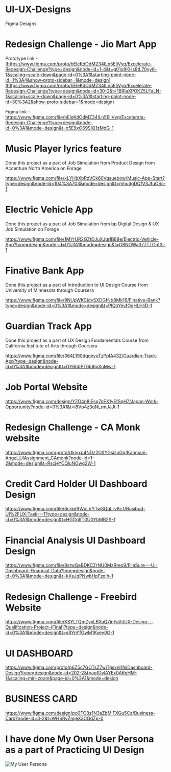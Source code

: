# UI-UX-Designs

Figma Designs

# Redesign Challenge - Jio Mart App

Prototype link - [https://www.figma.com/proto/hEleKdOdMZ34ILn5EIiVyq/Excelerate-Redesign-Challenge?type=design&node-id=1-4&t=g01o8KHs8tL70yy6-1&scaling=scale-down&page-id=0%3A1&starting-point-node-id=1%3A4&show-proto-sidebar=1&mode=design](https://www.figma.com/proto/hEleKdOdMZ34ILn5EIiVyq/Excelerate-Redesign-Challenge?type=design&node-id=30-2&t=1BRlaXPOKZ5LFaLN-1&scaling=scale-down&page-id=0%3A1&starting-point-node-id=30%3A2&show-proto-sidebar=1&mode=design)

Figma link - https://www.figma.com/file/hEleKdOdMZ34ILn5EIiVyq/Excelerate-Redesign-Challenge?type=design&node-id=0%3A1&mode=design&t=x5E9xO69SIQ1zMdG-1

# Music Player lyrics feature
Done this project as a part of Job Simulation from Product Design from Accenture North America on Forage

https://www.figma.com/file/xLYHbXbPzVCk60Vqsuebow/Music-App-Start?type=design&node-id=104%3A703&mode=design&t=mhudgDQfVSJfuOSc-1

# Electric Vehicle App
Done this project as a part of Job Simulation from bp Digital Design & UX Job Simulation on Forage

https://www.figma.com/file/1MYrUR2GZtDJuXJqrIB88e/Electric-Vehicle-App?type=design&node-id=0%3A1&mode=design&t=G8NOWa377TTOnf3i-1

# Finative Bank App
Done this project as a part of Introduction to UI Design Course from University of Minnesota through Coursera

https://www.figma.com/file/9NUpWKCjdvSXDGfNb8Mk16/Finative-Bank?type=design&node-id=0%3A1&mode=design&t=PIQhYeyfOgHLHliD-1

# Guardian Track App
Done this project as a part of UX Design Fundamentals Course from California Institute of Arts through Coursera

https://www.figma.com/file/364L190dqqeyuTzPpIA432/Guardian-Track-App?type=design&node-id=0%3A1&mode=design&t=GY6h0PT6b8IpXnMw-1

# Job Portal Website

https://www.figma.com/design/YZG4n8IEsq7dFX1yEfSqH7/Japan-Work-Opportunity?node-id=0%3A1&t=i8Vp4z3qNLrmJJJt-1

# Redesign Challenge - CA Monk website

https://www.figma.com/proto/rtkjyxp4NDz2OXYGsizuGq/Kanmani-Angel_UIAssignment_CAmonk?node-id=1-2&mode=design&t=RscjeYCQluNOwg2W-1

# Credit Card Holder UI Dashboard Design

https://www.figma.com/file/6crkeRWuLVYTwSQqLrv8cT/Busibud-UI%2FUX-Task---1?type=design&node-id=0%3A1&mode=design&t=HGGgIfT0U0YbMB2S-1

# Financial Analysis UI Dashboard Design

https://www.figma.com/file/8stwQeBDKCZrNU0MzRreo9/FileSure---UI-Dashboard-Financial-Data?type=design&node-id=0%3A1&mode=design&t=kXsJqPNwbHpFzqih-1

# Redesign Challenge - Freebird Website

https://www.figma.com/file/KSYLTQmZyxLBXaQ7inFaVj/UX-Design---Qualification-Project-(Final)?type=design&node-id=0%3A1&mode=design&t=sRYnYfGwM1Kyey0G-1

# UI DASHBOARD

https://www.figma.com/proto/p6Z5c7GOTsZ7wiTgsxnl1N/Dashboard-Design?type=design&node-id=202-2&t=apfDvlAYEx0A6gHM-1&scaling=min-zoom&page-id=0%3A1&mode=design

# BUSINESS CARD

https://www.figma.com/design/po0FO8z1N3sZbMlFXGu5Cz/Business-Card?node-id=3-2&t=WHSRvZmjeX3CGdZp-0

# I have done My Own User Persona as a part of Practicing UI Design

![My User Persona ](https://github.com/AngelKA00/UI-UX-Designs/assets/135215939/7d012787-9092-45d0-bf5c-d88e8eff9d1d)




